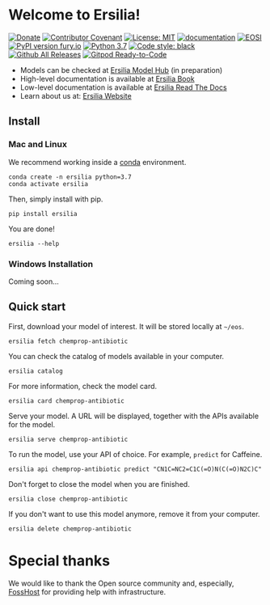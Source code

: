 # Welcome to Ersilia!

[![Donate](https://img.shields.io/badge/Donate-PayPal-green.svg)](https://www.paypal.com/uk/fundraiser/charity/4145012) [![Contributor Covenant](https://img.shields.io/badge/Contributor%20Covenant-v2.0%20adopted-ff69b4.svg)](code_of_conduct.md) [![License: MIT](https://img.shields.io/badge/License-MIT-yellow.svg)](https://opensource.org/licenses/MIT) [![documentation](https://img.shields.io/badge/-Documentation-purple?logo=read-the-docs&logoColor=white)](https://ersilia-hub.netlify.app/docs/) [![EOSI](https://circleci.com/gh/ersilia-os/ersilia.svg?style=svg)](https://circleci.com/gh/ersilia-os/ersilia) [![PyPI version fury.io](https://badge.fury.io/py/ersilia.svg)](https://pypi.python.org/pypi/ersilia/) [![Python 3.7](https://img.shields.io/badge/python-3.7-blue.svg)](https://www.python.org/downloads/release/python-370/) [![Code style: black](https://img.shields.io/badge/code%20style-black-000000.svg?logo=Python&logoColor=white)](https://github.com/psf/black) [![Github All Releases](https://img.shields.io/github/downloads/ersilia-os/ersilia/total.svg)](./) [![Gitpod Ready-to-Code](https://img.shields.io/badge/Gitpod-ready--to--code-blue?logo=gitpod)](https://gitpod.io/#https://github.com/ersilia-os/ersilia)

* Models can be checked at [Ersilia Model Hub](https://airtable.com/shr9sYjL70nnHOUrP/tblZGe2a2XeBxrEHP) \(in preparation\)
* High-level documentation is available at [Ersilia Book](https://ersilia.gitbook.io/ersilia-book/)
* Low-level documentation is available at [Ersilia Read The Docs](https://ersilia-os.github.io/ersilia/)
* Learn about us at: [Ersilia Website](https://ersilia.softr.app)

## Install

### Mac and Linux

We recommend working inside a [conda](https://docs.conda.io/projects/conda/en/latest/user-guide/install/) environment.

```text
conda create -n ersilia python=3.7
conda activate ersilia
```

Then, simply install with pip.

```text
pip install ersilia
```

You are done!

```text
ersilia --help
```

### Windows Installation

Coming soon...

## Quick start

First, download your model of interest. It will be stored locally at `~/eos`.

```text
ersilia fetch chemprop-antibiotic
```

You can check the catalog of models available in your computer.

```text
ersilia catalog
```

For more information, check the model card.

```text
ersilia card chemprop-antibiotic
```

Serve your model. A URL will be displayed, together with the APIs available for the model.

```text
ersilia serve chemprop-antibiotic
```

To run the model, use your API of choice. For example, `predict` for Caffeine.

```text
ersilia api chemprop-antibiotic predict "CN1C=NC2=C1C(=O)N(C(=O)N2C)C"
```

Don't forget to close the model when you are finished.

```text
ersilia close chemprop-antibiotic
```

If you don't want to use this model anymore, remove it from your computer.

```text
ersilia delete chemprop-antibiotic
```

# Special thanks

We would like to thank the Open source community and, especially, [FossHost](https://fosshost.org/) for providing help with infrastructure.
